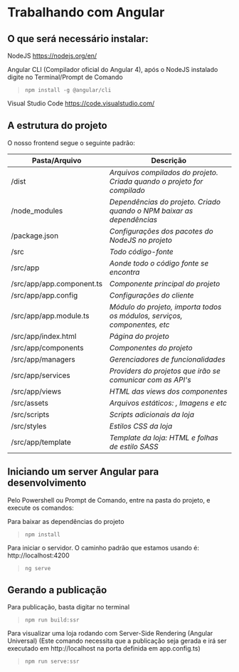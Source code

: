 # Trabalhando com Angular 

## O que será necessário instalar:

NodeJS
https://nodejs.org/en/

Angular CLI (Compilador oficial do Angular 4), após o NodeJS instalado digite no Terminal/Prompt de Comando
> `npm install -g @angular/cli`

Visual Studio Code
https://code.visualstudio.com/


## A estrutura do projeto

O nosso frontend segue o seguinte padrão:

Pasta/Arquivo            | Descrição
------------------------ | ------------------------------------------------------------------------------------
/dist 						       |    _Arquivos compilados do projeto. Criada quando o projeto for compilado_
/node_modules 					 |			_Dependências do projeto. Criado quando o NPM baixar as dependências_
/package.json						 |			_Configurações dos pacotes do NodeJS no projeto_
/src										 |			_Todo código-fonte_
/src/app 								 |			_Aonde todo o código fonte se encontra_
/src/app/app.component.ts| 		_Componente principal do projeto_
/src/app/app.config 		 |			_Configurações do cliente_
/src/app/app.module.ts 	 |			_Módulo do projeto, importa todos os módulos, serviços, componentes, etc_
/src/app/index.html			 |		_Página do projeto_
/src/app/components      |     _Componentes do projeto_
/src/app/managers   |   _Gerenciadores de funcionalidades_
/src/app/services        |     _Providers do projetos que irão se comunicar com as API's_
/src/app/views 					 |			_HTML das views dos componentes_
/src/assets			 				 |			_Arquivos estáticos: , Imagens e etc_
/src/scripts                   |       _Scripts adicionais da loja_
/src/styles                   |       _Estilos CSS da loja_
/src/app/template       |   _Template da loja: HTML e folhas de estilo SASS_


## Iniciando um server Angular para desenvolvimento

Pelo Powershell ou Prompt de Comando, entre na pasta do projeto, e execute os comandos:

Para baixar as dependências do projeto
> `npm install`

Para iniciar o servidor. O caminho padrão que estamos usando é: http://localhost:4200
> `ng serve` 

## Gerando a publicação

Para publicação, basta digitar no terminal 
> `npm run build:ssr`

Para visualizar uma loja rodando com Server-Side Rendering (Angular Universal)
(Este comando necessita que a publicação seja gerada e irá ser executado em http://localhost na porta definida em app.config.ts)
> `npm run serve:ssr`